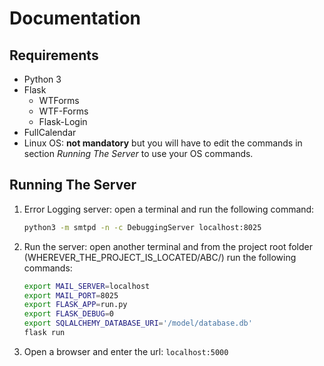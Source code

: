 # Documentation

## Requirements

- Python 3
- Flask
  - WTForms
  - WTF-Forms
  - Flask-Login
- FullCalendar
- Linux OS: **not mandatory** but you will have to edit the commands in section *Running The Server* to use your OS commands.

## Running The Server

1. Error Logging server:
  open a terminal and run the following command:
    ```bash
    python3 -m smtpd -n -c DebuggingServer localhost:8025
    ```
2. Run the server:
  open another terminal and from the project root folder
  (WHEREVER_THE_PROJECT_IS_LOCATED/ABC/) run the following commands:
    ```bash
    export MAIL_SERVER=localhost
    export MAIL_PORT=8025
    export FLASK_APP=run.py
    export FLASK_DEBUG=0
    export SQLALCHEMY_DATABASE_URI='/model/database.db'
    flask run
    ```
3. Open a browser and enter the url: `localhost:5000`